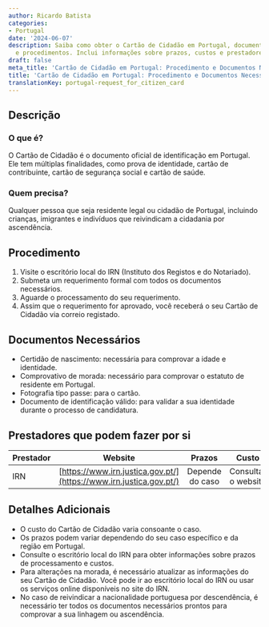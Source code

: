```yaml
---
author: Ricardo Batista
categories:
- Portugal
date: '2024-06-07'
description: Saiba como obter o Cartão de Cidadão em Portugal, documentos necessários
  e procedimentos. Inclui informações sobre prazos, custos e prestadores de serviços.
draft: false
meta_title: 'Cartão de Cidadão em Portugal: Procedimento e Documentos Necessários'
title: 'Cartão de Cidadão em Portugal: Procedimento e Documentos Necessários'
translationKey: portugal-request_for_citizen_card
---
```



## Descrição
### O que é?
O Cartão de Cidadão é o documento oficial de identificação em Portugal. Ele tem múltiplas finalidades, como prova de identidade, cartão de contribuinte, cartão de segurança social e cartão de saúde.

### Quem precisa?
Qualquer pessoa que seja residente legal ou cidadão de Portugal, incluindo crianças, imigrantes e indivíduos que reivindicam a cidadania por ascendência.

## Procedimento
1. Visite o escritório local do IRN (Instituto dos Registos e do Notariado).
2. Submeta um requerimento formal com todos os documentos necessários.
3. Aguarde o processamento do seu requerimento.
4. Assim que o requerimento for aprovado, você receberá o seu Cartão de Cidadão via correio registado.

## Documentos Necessários
- Certidão de nascimento: necessária para comprovar a idade e identidade.
- Comprovativo de morada: necessário para comprovar o estatuto de residente em Portugal.
- Fotografia tipo passe: para o cartão.
- Documento de identificação válido: para validar a sua identidade durante o processo de candidatura.

## Prestadores que podem fazer por si

| Prestador        |     Website            |     Prazos    |       Custo          |
| --------------- | ------------------- |  :-------------: | :-------------: |
| IRN                 |  [https://www.irn.justica.gov.pt/](https://www.irn.justica.gov.pt/) | Depende do caso  |   Consultar o website   |

## Detalhes Adicionais
- O custo do Cartão de Cidadão varia consoante o caso.
- Os prazos podem variar dependendo do seu caso específico e da região em Portugal.
- Consulte o escritório local do IRN para obter informações sobre prazos de processamento e custos.
- Para alterações na morada, é necessário atualizar as informações do seu Cartão de Cidadão. Você pode ir ao escritório local do IRN ou usar os serviços online disponíveis no site do IRN.
- No caso de reivindicar a nacionalidade portuguesa por descendência, é necessário ter todos os documentos necessários prontos para comprovar a sua linhagem ou ascendência.
